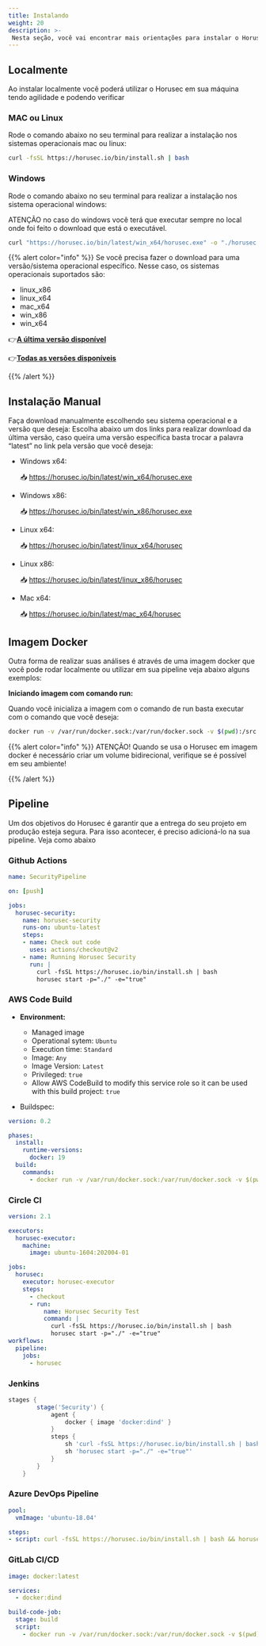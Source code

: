 ```yaml
---
title: Instalando
weight: 20
description: >-
 Nesta seção, você vai encontrar mais orientações para instalar o Horusec-CLI.
---
```


## **Localmente**
Ao instalar localmente você poderá utilizar o Horusec em sua máquina tendo agilidade e podendo verificar

### MAC ou Linux
Rode o comando abaixo no seu terminal para realizar a instalação nos sistemas operacionais mac ou linux:

```bash
curl -fsSL https://horusec.io/bin/install.sh | bash
```

### Windows
Rode o comando abaixo no seu terminal para realizar a instalação nos sistema operacional windows:

ATENÇÃO no caso do windows você terá que executar sempre no local onde foi feito o download que está o executável.
```bash
curl "https://horusec.io/bin/latest/win_x64/horusec.exe" -o "./horusec.exe" && ./horusec.exe version
```

{{% alert color="info" %}}
Se você precisa fazer o download para uma versão/sistema operacional específico. Nesse caso, os sistemas operacionais suportados são:

- linux_x86
- linux_x64
- mac_x64
- win_x86
- win_x64

👉[**A última versão disponível**](https://horusec.io/bin/version-cli-latest.txt)

👉[**Todas as versões disponíveis** ](https://horusec.io/bin/all-version-cli.txt)

{{% /alert %}}

## **Instalação Manual**
Faça download manualmente escolhendo seu sistema operacional e a versão que deseja:
Escolha abaixo um dos links para realizar download da última versão, caso queira uma versão específica basta trocar a palavra “latest” no link pela versão que você deseja:
- Windows x64:

    📥 https://horusec.io/bin/latest/win_x64/horusec.exe

- Windows x86:

    📥 https://horusec.io/bin/latest/win_x86/horusec.exe

- Linux x64:

    📥 https://horusec.io/bin/latest/linux_x64/horusec

- Linux x86:

    📥 https://horusec.io/bin/latest/linux_x86/horusec

- Mac x64:

    📥 https://horusec.io/bin/latest/mac_x64/horusec


## **Imagem Docker**
Outra forma de realizar suas análises é através de uma imagem docker que você pode rodar localmente ou utilizar em sua pipeline veja abaixo alguns exemplos:

**Iniciando imagem com comando run:**

Quando você inicializa a imagem com o comando de run basta executar com o comando que você deseja:
```bash
docker run -v /var/run/docker.sock:/var/run/docker.sock -v $(pwd):/src horuszup/horusec-cli:latest horusec start -p /src -P $(pwd)
```

{{% alert color="info" %}}
ATENÇÃO! Quando se usa o Horusec em imagem docker é necessário criar um volume bidirecional, verifique se é possível em seu ambiente!

{{% /alert %}}

## **Pipeline**
Um dos objetivos do Horusec é garantir que a entrega do seu projeto em produção esteja segura. Para isso acontecer, é preciso adicioná-lo na sua pipeline. Veja como abaixo

### Github Actions

```yaml
name: SecurityPipeline

on: [push]

jobs:
  horusec-security:
    name: horusec-security
    runs-on: ubuntu-latest
    steps:
    - name: Check out code
      uses: actions/checkout@v2
    - name: Running Horusec Security
      run: |
        curl -fsSL https://horusec.io/bin/install.sh | bash
        horusec start -p="./" -e="true"
```

### AWS Code Build

* **Environment:**

  * Managed image
  * Operational sytem: `Ubuntu`
  * Execution time: `Standard`
  * Image: `Any`
  * Image Version:  `Latest`
  * Privileged:  `true`
  * Allow AWS CodeBuild to modify this service role so it can be used with this build project: `true`

* Buildspec:

```yaml
version: 0.2

phases:
  install:
    runtime-versions:
      docker: 19
  build:
    commands:
      - docker run -v /var/run/docker.sock:/var/run/docker.sock -v $(pwd):/src/horusec-vscode horuszup/horusec-cli:latest horusec start -p /src/horusec-vscode -P $(pwd)
```

### Circle CI

```yaml
version: 2.1

executors:
  horusec-executor:
    machine:
      image: ubuntu-1604:202004-01

jobs:
  horusec:
    executor: horusec-executor
    steps:
      - checkout
      - run:
          name: Horusec Security Test
          command: |
            curl -fsSL https://horusec.io/bin/install.sh | bash
            horusec start -p="./" -e="true"
workflows:
  pipeline:
    jobs:
      - horusec
```

### Jenkins

```groovy
stages {
        stage('Security') {
            agent {
                docker { image 'docker:dind' }
            }
            steps {
                sh 'curl -fsSL https://horusec.io/bin/install.sh | bash'
                sh 'horusec start -p="./" -e="true"'
            }
        }
    }
```

### Azure DevOps Pipeline

```yaml
pool:
  vmImage: 'ubuntu-18.04'

steps:
- script: curl -fsSL https://horusec.io/bin/install.sh | bash && horusec start -p ./
```

### GitLab CI/CD

```yaml
image: docker:latest

services:
  - docker:dind

build-code-job:
  stage: build
  script:
    - docker run -v /var/run/docker.sock:/var/run/docker.sock -v $(pwd):/src/horusec-vscode horuszup/horusec-cli:latest horusec start -p /src/horusec-vscode -P $(pwd)
```